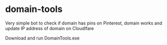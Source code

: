 # domain-tools
Very simple bot to check if domain has pins on Pinterest, domain works and update IP address of domain on Cloudlfare

Download and run DomainTools.exe
